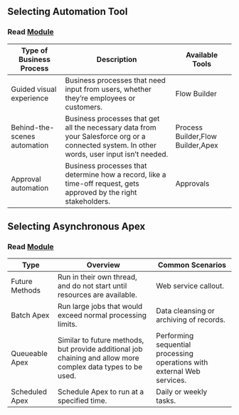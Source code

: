 ## Selecting Automation Tool 
### Read [Module](https://trailhead.salesforce.com/en/content/learn/modules/business_process_automation/process_whichtool)
Type of Business Process|Description|Available Tools
---|---|---|
Guided visual experience|Business processes that need input from users, whether they’re employees or customers.|Flow Builder
Behind-the-scenes automation|Business processes that get all the necessary data from your Salesforce org or a connected system. In other words, user input isn’t needed.|Process Builder,Flow Builder,Apex
Approval automation|Business processes that determine how a record, like a time-off request, gets approved by the right stakeholders.|Approvals

## Selecting Asynchronous Apex
### Read [Module](https://trailhead.salesforce.com/en/content/learn/modules/asynchronous_apex/async_apex_introduction)
Type|Overview|Common Scenarios
---|---|---|
Future Methods|Run in their own thread, and do not start until resources are available.|Web service callout.
Batch Apex|Run large jobs that would exceed normal processing limits.|Data cleansing or archiving of records.
Queueable Apex|Similar to future methods, but provide additional job chaining and allow more complex data types to be used.|Performing sequential processing operations with external Web services.
Scheduled Apex|Schedule Apex to run at a specified time.|Daily or weekly tasks.
